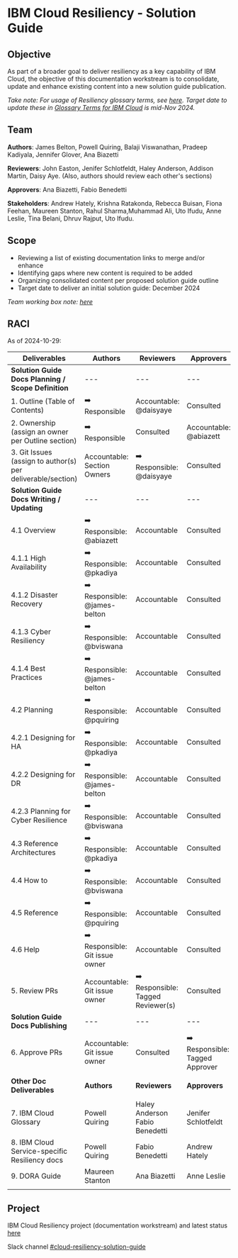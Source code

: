# IBM Cloud Resiliency - Solution Guide

## Objective

As part of a broader goal to deliver resiliency as a key capability of IBM Cloud, the objective of this documentation workstream is to consolidate, update and enhance existing content into a new solution guide publication. 

_Take note: For usage of Resiliency glossary terms, see [here](https://ibm.ent.box.com/notes/1667651992654?s=nwfybs96ktxilmfvqbfk2oolvxhje4he). Target date to update these in [Glossary Terms for IBM Cloud](https://cloud.ibm.com/docs/overview?topic=overview-glossary) is mid-Nov 2024._


## Team 

**Authors**: James Belton, Powell Quiring, Balaji Viswanathan, Pradeep Kadiyala, Jennifer Glover, Ana Biazetti

**Reviewers**: John Easton, Jenifer Schlotfeldt, Haley Anderson, Addison Martin, Daisy Aye. (Also, authors should review each other's sections)

**Approvers**:  Ana Biazetti, Fabio Benedetti

**Stakeholders**:  Andrew Hately, Krishna Ratakonda, Rebecca Buisan, Fiona Feehan, Maureen Stanton, Rahul Sharma,Muhammad Ali, Uto Ifudu, Anne Leslie, Tina Belani, Dhruv Rajput, Uto Ifudu.

## Scope

- Reviewing a list of existing documentation links to merge and/or enhance
- Identifying gaps where new content is required to be added
- Organizing consolidated content per proposed solution guide outline
- Target date to deliver an initial solution guide: December 2024

_Team working box note: [here](https://ibm.ent.box.com/file/1644965930257?s=48bp2gwgt4gxg8dkaf3ldgrkh6cwc0ds)_

## RACI

As of 2024-10-29:

| Deliverables | Authors  | Reviewers | Approvers | Stakeholders |
|---|---|---|---|---|
| **Solution Guide Docs Planning / Scope Definition** |---|---|---|---|---|
| 1. Outline (Table of Contents) |  ➡️ Responsible | Accountable: @daisyaye  | Consulted | Informed |  
| 2. Ownership (assign an owner per Outline section)  | ➡️ Responsible |  Consulted  | Accountable: @abiazett | Informed  | 
| 3. Git Issues (assign to author(s) per deliverable/section) | Accountable: Section Owners | ➡️ Responsible: @daisyaye   | Consulted |  Informed  | 
| **Solution Guide Docs Writing / Updating** |---|---|---|---|---|---|-
| 4.1 Overview   |  ➡️ Responsible: @abiazett  | Accountable | Consulted | Informed |
| 4.1.1 High Availability   |  ➡️ Responsible: @pkadiya  | Accountable | Consulted | Informed | 
| 4.1.2 Disaster Recovery  |  ➡️ Responsible: @james-belton  | Accountable | Consulted | Informed |
| 4.1.3 Cyber Resiliency  |  ➡️ Responsible: @bviswana | Accountable | Consulted | Informed | 
| 4.1.4 Best Practices  |  ➡️ Responsible: @james-belton | Accountable | Consulted | Informed | 
| 4.2 Planning   |  ➡️ Responsible: @pquiring | Accountable | Consulted | Informed |
| 4.2.1 Designing for HA   |  ➡️ Responsible: @pkadiya | Accountable | Consulted | Informed | 
| 4.2.2 Designing for DR   |  ➡️ Responsible: @james-belton | Accountable | Consulted | Informed |
| 4.2.3 Planning for Cyber Resilience  |  ➡️ Responsible: @bviswana | Accountable | Consulted | Informed |
| 4.3 Reference Architectures   |  ➡️ Responsible: @pkadiya  | Accountable | Consulted | Informed | 
| 4.4 How to   |  ➡️ Responsible: @bviswana  | Accountable | Consulted | Informed | 
| 4.5 Reference   |  ➡️ Responsible: @pquiring  | Accountable | Consulted | Informed | 
| 4.6 Help   |  ➡️ Responsible: Git issue owner  | Accountable | Consulted | Informed | 
| 5. Review PRs  | Accountable: Git issue owner |  ➡️ Responsible: Tagged Reviewer(s)  | Consulted | Informed | 
| **Solution Guide Docs Publishing** |---|---|---|---|---|
| 6. Approve PRs | Accountable: Git issue owner | Consulted |  ➡️ Responsible: Tagged Approver | Informed  |  
 |  |  |  |  |  |
| **Other Doc Deliverables** | **Authors**  | **Reviewers** | **Approvers** | **Stakeholders** |
 |  |  |  |  |  |
| 7. IBM Cloud Glossary  | Powell Quiring | Haley Anderson Fabio Benedetti| Jenifer Schlotfeldt | all others |  |
| 8. IBM Cloud Service-specific Resiliency docs  | Powell Quiring  | Fabio Benedetti | Andrew Hately | all others |  |
| 9. DORA Guide  | Maureen Stanton | Ana Biazetti  | Anne Leslie | all others |  |  
 |  |  |  |  |  |

 ## Project

 IBM Cloud Resiliency project (documentation workstream) and latest status [here](https://github.ibm.com/orgs/cloud-docs-solutions/projects/1/views/2)

 Slack channel [#cloud-resiliency-solution-guide](https://ibm.enterprise.slack.com/archives/C07CBUBNVTJ)
